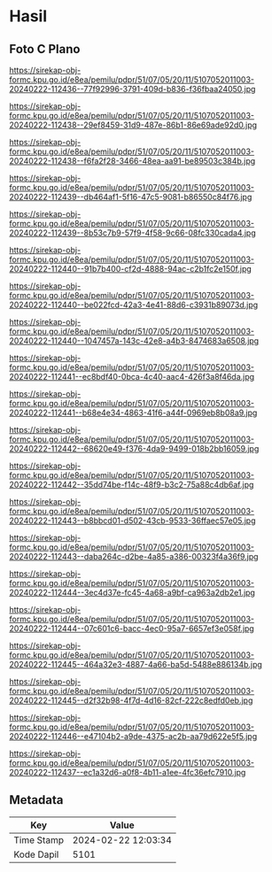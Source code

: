 # Hasil

## Foto C Plano

https://sirekap-obj-formc.kpu.go.id/e8ea/pemilu/pdpr/51/07/05/20/11/5107052011003-20240222-112436--77f92996-3791-409d-b836-f36fbaa24050.jpg

https://sirekap-obj-formc.kpu.go.id/e8ea/pemilu/pdpr/51/07/05/20/11/5107052011003-20240222-112438--29ef8459-31d9-487e-86b1-86e69ade92d0.jpg

https://sirekap-obj-formc.kpu.go.id/e8ea/pemilu/pdpr/51/07/05/20/11/5107052011003-20240222-112438--f6fa2f28-3466-48ea-aa91-be89503c384b.jpg

https://sirekap-obj-formc.kpu.go.id/e8ea/pemilu/pdpr/51/07/05/20/11/5107052011003-20240222-112439--db464af1-5f16-47c5-9081-b86550c84f76.jpg

https://sirekap-obj-formc.kpu.go.id/e8ea/pemilu/pdpr/51/07/05/20/11/5107052011003-20240222-112439--8b53c7b9-57f9-4f58-9c66-08fc330cada4.jpg

https://sirekap-obj-formc.kpu.go.id/e8ea/pemilu/pdpr/51/07/05/20/11/5107052011003-20240222-112440--91b7b400-cf2d-4888-94ac-c2b1fc2e150f.jpg

https://sirekap-obj-formc.kpu.go.id/e8ea/pemilu/pdpr/51/07/05/20/11/5107052011003-20240222-112440--be022fcd-42a3-4e41-88d6-c3931b89073d.jpg

https://sirekap-obj-formc.kpu.go.id/e8ea/pemilu/pdpr/51/07/05/20/11/5107052011003-20240222-112440--1047457a-143c-42e8-a4b3-8474683a6508.jpg

https://sirekap-obj-formc.kpu.go.id/e8ea/pemilu/pdpr/51/07/05/20/11/5107052011003-20240222-112441--ec8bdf40-0bca-4c40-aac4-426f3a8f46da.jpg

https://sirekap-obj-formc.kpu.go.id/e8ea/pemilu/pdpr/51/07/05/20/11/5107052011003-20240222-112441--b68e4e34-4863-41f6-a44f-0969eb8b08a9.jpg

https://sirekap-obj-formc.kpu.go.id/e8ea/pemilu/pdpr/51/07/05/20/11/5107052011003-20240222-112442--68620e49-f376-4da9-9499-018b2bb16059.jpg

https://sirekap-obj-formc.kpu.go.id/e8ea/pemilu/pdpr/51/07/05/20/11/5107052011003-20240222-112442--35dd74be-f14c-48f9-b3c2-75a88c4db6af.jpg

https://sirekap-obj-formc.kpu.go.id/e8ea/pemilu/pdpr/51/07/05/20/11/5107052011003-20240222-112443--b8bbcd01-d502-43cb-9533-36ffaec57e05.jpg

https://sirekap-obj-formc.kpu.go.id/e8ea/pemilu/pdpr/51/07/05/20/11/5107052011003-20240222-112443--daba264c-d2be-4a85-a386-00323f4a36f9.jpg

https://sirekap-obj-formc.kpu.go.id/e8ea/pemilu/pdpr/51/07/05/20/11/5107052011003-20240222-112444--3ec4d37e-fc45-4a68-a9bf-ca963a2db2e1.jpg

https://sirekap-obj-formc.kpu.go.id/e8ea/pemilu/pdpr/51/07/05/20/11/5107052011003-20240222-112444--07c601c6-bacc-4ec0-95a7-6657ef3e058f.jpg

https://sirekap-obj-formc.kpu.go.id/e8ea/pemilu/pdpr/51/07/05/20/11/5107052011003-20240222-112445--464a32e3-4887-4a66-ba5d-5488e886134b.jpg

https://sirekap-obj-formc.kpu.go.id/e8ea/pemilu/pdpr/51/07/05/20/11/5107052011003-20240222-112445--d2f32b98-4f7d-4d16-82cf-222c8edfd0eb.jpg

https://sirekap-obj-formc.kpu.go.id/e8ea/pemilu/pdpr/51/07/05/20/11/5107052011003-20240222-112446--e47104b2-a9de-4375-ac2b-aa79d622e5f5.jpg

https://sirekap-obj-formc.kpu.go.id/e8ea/pemilu/pdpr/51/07/05/20/11/5107052011003-20240222-112437--ec1a32d6-a0f8-4b11-a1ee-4fc36efc7910.jpg


## Metadata

| Key        | Value               |
| ---------- | ------------------- |
| Time Stamp | 2024-02-22 12:03:34 |
| Kode Dapil | 5101                |



